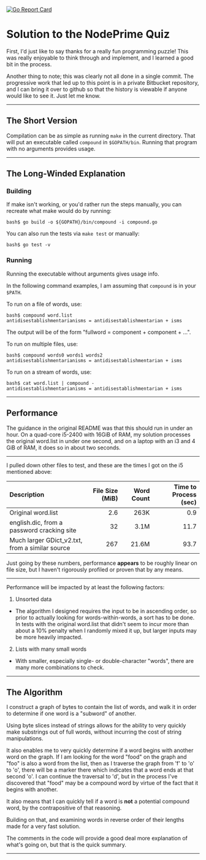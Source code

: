[![Go Report Card](https://goreportcard.com/badge/github.com/briangerard/quiz)](https://goreportcard.com/report/github.com/briangerard/quiz)

# Solution to the NodePrime Quiz

First, I'd just like to say thanks for a really fun programming puzzle!  This was really
enjoyable to think through and implement, and I learned a good bit in the process.

Another thing to note; this was clearly not all done in a single commit.  The progressive
work that led up to this point is in a private Bitbucket repository, and I can bring it
over to github so that the history is viewable if anyone would like to see it.  Just let
me know.

---

## The Short Version

Compilation can be as simple as running `make` in the current directory.  That will put an
executable called `compound` in `$GOPATH/bin`.  Running that program with no arguments
provides usage.

---

## The Long-Winded Explanation

### Building

If make isn't working, or you'd rather run the steps manually, you can recreate what make
would do by running:
```
bash$ go build -o ${GOPATH}/bin/compound -i compound.go
```

You can also run the tests via `make test` or manually:
```
bash$ go test -v
```

### Running

Running the executable without arguments gives usage info.

In the following command examples, I am assuming that `compound` is in your `$PATH`.

To run on a file of words, use:
```
bash$ compound word.list
antidisestablishmentarianisms = antidisestablishmentarian + isms
```

The output will be of the form "fullword = component + component + ...".

To run on multiple files, use:
```
bash$ compound words0 words1 words2
antidisestablishmentarianisms = antidisestablishmentarian + isms
```

To run on a stream of words, use:
```
bash$ cat word.list | compound -
antidisestablishmentarianisms = antidisestablishmentarian + isms
```
---

## Performance

The guidance in the original README was that this should run in under an hour.  On a
quad-core i5-2400 with 16GiB of RAM, my solution processes the original word.list in under
one second, and on a laptop with an i3 and 4 GiB of RAM, it does so in about two seconds.

---

I pulled down other files to test, and these are the times I got on the i5 mentioned
above:

| Description | File Size (MiB) | Word Count | Time to Process (sec) |
| :---------- | --------------: | ---------: | --------------------: |
| Original word.list | 2.6 | 263K | 0.9 |
| english.dic, from a password cracking site| 32 | 3.1M | 11.7 |
| Much larger GDict_v2.txt, from a similar source | 267 | 21.6M | 93.7 |

Just going by these numbers, performance **appears** to be roughly linear on file size,
but I haven't rigorously profiled or proven that by any means.

---

Performance will be impacted by at least the following factors:

1. Unsorted data
  * The algorithm I designed requires the input to be in ascending order, so prior to
    actually looking for words-within-words, a sort has to be done.  In tests with the
    original word.list that didn't seem to incur more than about a 10% penalty when I
    randomly mixed it up, but larger inputs may be more heavily impacted.
2. Lists with many small words
  * With smaller, especially single- or double-character "words", there are many more
    combinations to check.

---

## The Algorithm

I construct a graph of bytes to contain the list of words, and walk it in order to
determine if one word is a "subword" of another.

Using byte slices instead of strings allows for the ability to very quickly make
substrings out of full words, without incurring the cost of string manipulations.

It also enables me to very quickly determine if a word begins with another word on the
graph.  If I am looking for the word "food" on the graph and "foo" is also a word from the
list, then as I traverse the graph from 'f' to 'o' to 'o', there will be a marker there
which indicates that a word ends at that second 'o'.  I can continue the traversal to 'd',
but in the process I've discovered that "food" may be a compound word by virtue of the
fact that it begins with another.

It also means that I can quickly tell if a word is **not** a potential compound word, by
the contrapositive of that reasoning.

Building on that, and examining words in reverse order of their lengths made for a very
fast solution.

The comments in the code will provide a good deal more explanation of what's going on, but
that is the quick summary.

---
